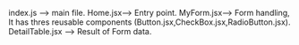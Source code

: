 index.js --> main file.
Home.jsx--> Entry point.
MyForm.jsx--> Form handling,
It has thres reusable components (Button.jsx,CheckBox.jsx,RadioButton.jsx).
DetailTable.jsx --> Result of Form data.

